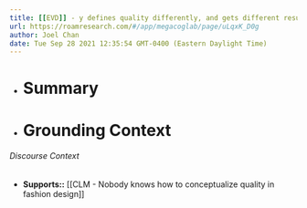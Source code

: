 ```yaml
---
title: [[EVD]] - y defines quality differently, and gets different results from x -
url: https://roamresearch.com/#/app/megacoglab/page/uLqxK_D0g
author: Joel Chan
date: Tue Sep 28 2021 12:35:54 GMT-0400 (Eastern Daylight Time)
---
```


- # Summary
- # Grounding Context

###### Discourse Context

- **Supports::** [[CLM - Nobody knows how to conceptualize quality in fashion design]]
